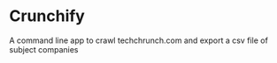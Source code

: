 Crunchify
=========

A command line app to crawl techchrunch.com and export a csv file of subject companies
